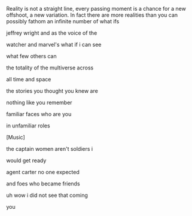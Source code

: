 Reality is not a straight line, every passing moment is a chance for a new offshoot, a new variation. In fact there are more realities than you can possibly fathom an infinite number of what ifs

jeffrey wright and as the voice of the

watcher and marvel's what if i can see

what few others can

the totality of the multiverse across

all time and space

the stories you thought you knew are

nothing like you remember

familiar faces who are you

in unfamiliar roles

[Music]

the captain women aren't soldiers i

would get ready

agent carter no one expected

and foes who became friends

uh wow i did not see that coming

you
